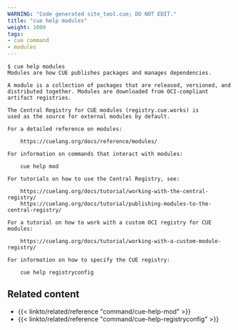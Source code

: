 ```yaml
---
WARNING: "Code generated site_tool.cue; DO NOT EDIT."
title: "cue help modules"
weight: 1000
tags:
- cue command
- modules
---
```

```text { title="TERMINAL" type="terminal" codeToCopy="Y3VlIGhlbHAgbW9kdWxlcw==" }
$ cue help modules
Modules are how CUE publishes packages and manages dependencies.

A module is a collection of packages that are released, versioned, and
distributed together. Modules are downloaded from OCI-compliant
artifact registries.

The Central Registry for CUE modules (registry.cue.works) is
used as the source for external modules by default.

For a detailed reference on modules:

	https://cuelang.org/docs/reference/modules/

For information on commands that interact with modules:

	cue help mod

For tutorials on how to use the Central Registry, see:

	https://cuelang.org/docs/tutorial/working-with-the-central-registry/
	https://cuelang.org/docs/tutorial/publishing-modules-to-the-central-registry/

For a tutorial on how to work with a custom OCI registry for CUE modules:

	https://cuelang.org/docs/tutorial/working-with-a-custom-module-registry/

For information on how to specify the CUE registry:

	cue help registryconfig

```

## Related content

- {{< linkto/related/reference "command/cue-help-mod" >}}
- {{< linkto/related/reference "command/cue-help-registryconfig" >}}